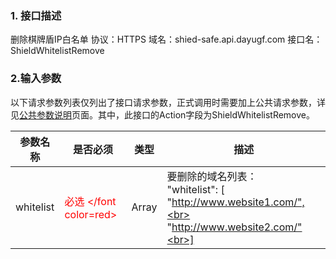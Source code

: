 ### 1. 接口描述
删除棋牌盾IP白名单
协议：HTTPS
域名：shied-safe.api.dayugf.com
接口名：ShieldWhitelistRemove

### 2.输入参数
以下请求参数列表仅列出了接口请求参数，正式调用时需要加上公共请求参数，详见[公共参数说明](http://tcecqpoc.fsphere.cn/document/product/295/7279)页面。其中，此接口的Action字段为ShieldWhitelistRemove。

| 参数名称 | 是否必须 | 类型 | 描述 |
|---------|---------|---------|---------|
| whitelist | <font color=red>必选 </font color=red> | Array |要删除的域名列表：<br>"whitelist": [<br>"http://www.website1.com/",<br> "http://www.website2.com/"<br>] |
